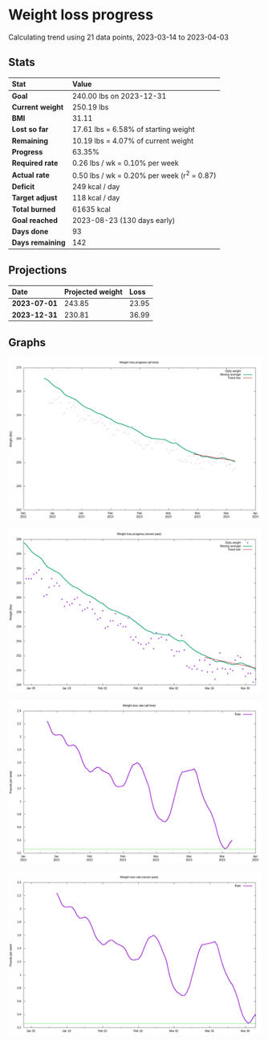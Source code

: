 # Weight loss progress

Calculating trend using 21 data points, 2023-03-14 to 2023-04-03

## Stats

Stat|Value
:-|:-
**Goal**|240.00 lbs on 2023-12-31
**Current weight**|250.19 lbs
**BMI**|31.11
**Lost so far**|17.61 lbs =  6.58% of starting weight
**Remaining**|10.19 lbs =  4.07% of current  weight
**Progress**|63.35%
**Required rate**|0.26 lbs / wk = 0.10% per week
**Actual rate**|0.50 lbs / wk = 0.20% per week  (r<sup>2</sup> = 0.87)
**Deficit**|249 kcal / day
**Target adjust**|118 kcal / day
**Total burned**|61635 kcal
**Goal reached**|2023-08-23 (130 days early)
**Days done**|93
**Days remaining**|142

## Projections

Date|Projected weight|Loss
:-|:-|:-
**2023-07-01**|243.85|23.95
**2023-12-31**|230.81|36.99

## Graphs

![](weight-graph-alltime.png)

![](weight-graph-recent.png)

![](rate-graph-alltime.png)

![](rate-graph-recent.png)
